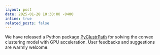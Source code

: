 ```yaml
---
layout: post
date: 2025-01-28 10:30:00 -0400
inline: true
related_posts: false
---
```


We have released a Python package  [PyClustrPath](https://arxiv.org/pdf/2501.15964) for solving the convex clustering model with GPU acceleration. User feedbacks and suggestions are warmly welcome. 

